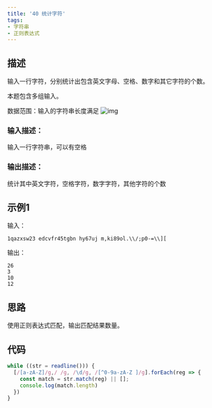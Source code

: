 ```yaml
---
title: '40 统计字符'
tags:
- 字符串
- 正则表达式
---
```


## 描述

输入一行字符，分别统计出包含英文字母、空格、数字和其它字符的个数。

本题包含多组输入。

数据范围：输入的字符串长度满足 ![img](https://www.nowcoder.com/equation?tex=1%20%5Cle%20n%20%5Cle%201000%20%5C)

### 输入描述：

输入一行字符串，可以有空格

### 输出描述：

统计其中英文字符，空格字符，数字字符，其他字符的个数

## 示例1

输入：

```
1qazxsw23 edcvfr45tgbn hy67uj m,ki89ol.\\/;p0-=\\][
```

输出：

```
26
3
10
12
```

## 思路

使用正则表达式匹配，输出匹配结果数量。


## 代码

```js
while ((str = readline())) {
  [/[a-zA-Z]/g,/ /g, /\d/g, /[^0-9a-zA-Z ]/g].forEach(reg => {
    const match = str.match(reg) || [];
    console.log(match.length)
  })
}

```

